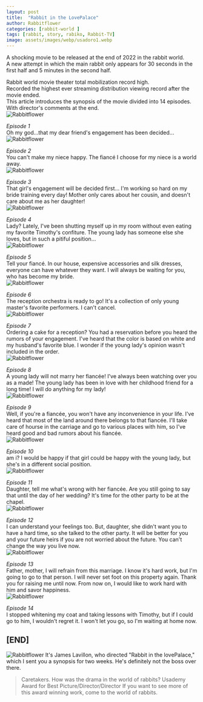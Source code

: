 ```yaml
---
layout: post
title:  "Rabbit in the LovePalace"
author: Rabbitflower
categories: [rabbit-world ]
tags: [rabbit, story, rabiko, Rabbit-TV]
image: assets/images/webp/usadoro1.webp
---
```


A shocking movie to be released at the end of 2022 in the rabbit world.  
A new attempt in which the main rabbit only appears for 30 seconds in the first half and 5 minutes in the second half.  
<!--more-->
Rabbit world movie theater total mobilization record high.  
Recorded the highest ever streaming distribution viewing record after the movie ended.  
This article introduces the synopsis of the movie divided into 14 episodes. With director's comments at the end.                                                                                                                                                                                                                                                                                                                                                                                                                                                                                                                                                                                                                                                                                                                                                                                                                                                                                                                                                                                  
<img class="shadow-lg" src="{{site.baseurl}}/assets/images/webp/usadoro2.webp
" alt="Rabbitflower" />

_Episode 1_  
Oh my god...that my dear friend's engagement has been decided...  
<img class="shadow-lg" src="{{site.baseurl}}/assets/images/webp/usadoro3.webp
" alt="Rabbitflower" />

_Episode 2_  
You can't make my niece happy. The fiancé I choose for my niece is a world away.  
<img class="shadow-lg" src="{{site.baseurl}}/assets/images/webp/usadoro4.webp
" alt="Rabbitflower" />

_Episode 3_  
That girl's engagement will be decided first... I'm working so hard on my bride training every day! Mother only cares about her cousin, and doesn't care about me as her daughter!  
<img class="shadow-lg" src="{{site.baseurl}}/assets/images/webp/usadoro5.webp
" alt="Rabbitflower" />

_Episode 4_  
Lady? Lately, I've been shutting myself up in my room without even eating my favorite Timothy's confiture. The young lady has someone else she loves, but in such a pitiful position...  
<img class="shadow-lg" src="{{site.baseurl}}/assets/images/webp/usadoro6.webp
" alt="Rabbitflower" />

_Episode 5_  
Tell your fiancé. In our house, expensive accessories and silk dresses, everyone can have whatever they want. I will always be waiting for you, who has become my bride.  
<img class="shadow-lg" src="{{site.baseurl}}/assets/images/webp/usadoro7.webp
" alt="Rabbitflower" />

_Episode 6_  
The reception orchestra is ready to go! It's a collection of only young master's favorite performers. I can't cancel.  
<img class="shadow-lg" src="{{site.baseurl}}/assets/images/webp/usadoro8.webp
" alt="Rabbitflower" />

_Episode 7_  
Ordering a cake for a reception? You had a reservation before you heard the rumors of your engagement. I've heard that the color is based on white and my husband's favorite blue. I wonder if the young lady's opinion wasn't included in the order.  
<img class="shadow-lg" src="{{site.baseurl}}/assets/images/webp/usadoro9.webp
" alt="Rabbitflower" />

_Episode 8_  
A young lady will not marry her fiancée! I've always been watching over you as a made! The young lady has been in love with her childhood friend for a long time! I will do anything for my lady!  
<img class="shadow-lg" src="{{site.baseurl}}/assets/images/webp/usadoro10.webp
" alt="Rabbitflower" />


_Episode 9_  
Well, if you're a fiancée, you won't have any inconvenience in your life. I've heard that most of the land around there belongs to that fiancée. I'll take care of hourse in the carriage and go to various places with him, so I've heard good and bad rumors about his fiancée.  
<img class="shadow-lg" src="{{site.baseurl}}/assets/images/webp/usadoro11.webp
" alt="Rabbitflower" />

_Episode 10_  
am i? I would be happy if that girl could be happy with the young lady, but she's in a different social position.  
<img class="shadow-lg" src="{{site.baseurl}}/assets/images/webp/usadoro12.webp
" alt="Rabbitflower" />

_Episode 11_  
Daughter, tell me what's wrong with her fiancée. Are you still going to say that until the day of her wedding? It's time for the other party to be at the chapel.  
<img class="shadow-lg" src="{{site.baseurl}}/assets/images/webp/usadoro13.webp
" alt="Rabbitflower" />

_Episode 12_  
I can understand your feelings too. But, daughter, she didn't want you to have a hard time, so she talked to the other party. It will be better for you and your future heirs if you are not worried about the future. You can't change the way you live now.  
<img class="shadow-lg" src="{{site.baseurl}}/assets/images/webp/usadoro14.webp
" alt="Rabbitflower" />

_Episode 13_  
Father, mother, I will refrain from this marriage. I know it's hard work, but I'm going to go to that person. I will never set foot on this property again. Thank you for raising me until now. From now on, I would like to work hard with him and savor happiness.  
<img class="shadow-lg" src="{{site.baseurl}}/assets/images/webp/usadoro15.webp
" alt="Rabbitflower" />

_Episode 14_  
I stopped whitening my coat and taking lessons with Timothy, but if I could go to him, I wouldn't regret it. I won't let you go, so I'm waiting at home now.

[END]  
---  
<img class="shadow-lg" src="{{site.baseurl}}/assets/images/webp/usadoro16.webp
" alt="Rabbitflower" />
It's James Lavillon, who directed "Rabbit in the lovePalace," which I sent you a synopsis for two weeks. He's definitely not the boss over there.  
  
>Caretakers. How was the drama in the world of rabbits? Usademy Award for Best Picture/Director/Director If you want to see more of this award winning work, come to the world of rabbits.  